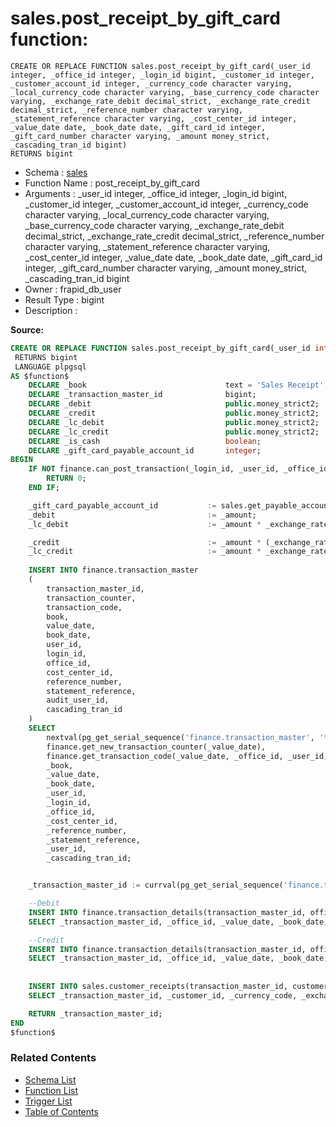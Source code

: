 # sales.post_receipt_by_gift_card function:

```plpgsql
CREATE OR REPLACE FUNCTION sales.post_receipt_by_gift_card(_user_id integer, _office_id integer, _login_id bigint, _customer_id integer, _customer_account_id integer, _currency_code character varying, _local_currency_code character varying, _base_currency_code character varying, _exchange_rate_debit decimal_strict, _exchange_rate_credit decimal_strict, _reference_number character varying, _statement_reference character varying, _cost_center_id integer, _value_date date, _book_date date, _gift_card_id integer, _gift_card_number character varying, _amount money_strict, _cascading_tran_id bigint)
RETURNS bigint
```
* Schema : [sales](../../schemas/sales.md)
* Function Name : post_receipt_by_gift_card
* Arguments : _user_id integer, _office_id integer, _login_id bigint, _customer_id integer, _customer_account_id integer, _currency_code character varying, _local_currency_code character varying, _base_currency_code character varying, _exchange_rate_debit decimal_strict, _exchange_rate_credit decimal_strict, _reference_number character varying, _statement_reference character varying, _cost_center_id integer, _value_date date, _book_date date, _gift_card_id integer, _gift_card_number character varying, _amount money_strict, _cascading_tran_id bigint
* Owner : frapid_db_user
* Result Type : bigint
* Description : 


**Source:**
```sql
CREATE OR REPLACE FUNCTION sales.post_receipt_by_gift_card(_user_id integer, _office_id integer, _login_id bigint, _customer_id integer, _customer_account_id integer, _currency_code character varying, _local_currency_code character varying, _base_currency_code character varying, _exchange_rate_debit decimal_strict, _exchange_rate_credit decimal_strict, _reference_number character varying, _statement_reference character varying, _cost_center_id integer, _value_date date, _book_date date, _gift_card_id integer, _gift_card_number character varying, _amount money_strict, _cascading_tran_id bigint)
 RETURNS bigint
 LANGUAGE plpgsql
AS $function$
    DECLARE _book                               text = 'Sales Receipt';
    DECLARE _transaction_master_id              bigint;
    DECLARE _debit                              public.money_strict2;
    DECLARE _credit                             public.money_strict2;
    DECLARE _lc_debit                           public.money_strict2;
    DECLARE _lc_credit                          public.money_strict2;
    DECLARE _is_cash                            boolean;
    DECLARE _gift_card_payable_account_id       integer;
BEGIN        
    IF NOT finance.can_post_transaction(_login_id, _user_id, _office_id, _book, _value_date) THEN
        RETURN 0;
    END IF;

    _gift_card_payable_account_id           := sales.get_payable_account_for_gift_card(_gift_card_id);
    _debit                                  := _amount;
    _lc_debit                               := _amount * _exchange_rate_debit;

    _credit                                 := _amount * (_exchange_rate_debit/ _exchange_rate_credit);
    _lc_credit                              := _amount * _exchange_rate_debit;
    
    INSERT INTO finance.transaction_master
    (
        transaction_master_id, 
        transaction_counter, 
        transaction_code, 
        book, 
        value_date, 
        book_date,
        user_id, 
        login_id, 
        office_id, 
        cost_center_id, 
        reference_number, 
        statement_reference,
        audit_user_id,
        cascading_tran_id
    )
    SELECT 
        nextval(pg_get_serial_sequence('finance.transaction_master', 'transaction_master_id')), 
        finance.get_new_transaction_counter(_value_date), 
        finance.get_transaction_code(_value_date, _office_id, _user_id, _login_id),
        _book,
        _value_date,
        _book_date,
        _user_id,
        _login_id,
        _office_id,
        _cost_center_id,
        _reference_number,
        _statement_reference,
        _user_id,
        _cascading_tran_id;


    _transaction_master_id := currval(pg_get_serial_sequence('finance.transaction_master', 'transaction_master_id'));

    --Debit
    INSERT INTO finance.transaction_details(transaction_master_id, office_id, value_date, book_date, tran_type, account_id, statement_reference, cash_repository_id, currency_code, amount_in_currency, local_currency_code, er, amount_in_local_currency, audit_user_id)
    SELECT _transaction_master_id, _office_id, _value_date, _book_date, 'Dr', _gift_card_payable_account_id, _statement_reference, NULL, _currency_code, _debit, _local_currency_code, _exchange_rate_debit, _lc_debit, _user_id;        

    --Credit
    INSERT INTO finance.transaction_details(transaction_master_id, office_id, value_date, book_date, tran_type, account_id, statement_reference, cash_repository_id, currency_code, amount_in_currency, local_currency_code, er, amount_in_local_currency, audit_user_id)
    SELECT _transaction_master_id, _office_id, _value_date, _book_date, 'Cr', _customer_account_id, _statement_reference, NULL, _base_currency_code, _credit, _local_currency_code, _exchange_rate_credit, _lc_credit, _user_id;
    
    
    INSERT INTO sales.customer_receipts(transaction_master_id, customer_id, currency_code, er_debit, er_credit, posted_date, gift_card_number)
    SELECT _transaction_master_id, _customer_id, _currency_code, _exchange_rate_debit, _exchange_rate_credit, _value_date, _gift_card_number;

    RETURN _transaction_master_id;
END
$function$

```

### Related Contents
* [Schema List](../../schemas.md)
* [Function List](../../functions.md)
* [Trigger List](../../triggers.md)
* [Table of Contents](../../README.md)

